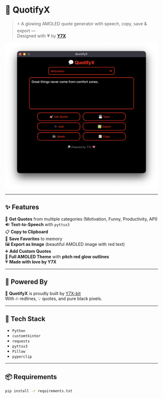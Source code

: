 # 💬 QuotifyX

> ⚡ A glowing AMOLED quote generator with speech, copy, save & export —  
> Designed with 💗 by **[Y7X](https://github.com/Y7X-bit)**

![preview](assets/1.png)

---

## ✨ Features

🎯 **Get Quotes** from multiple categories (Motivation, Funny, Productivity, API)  
🔊 **Text-to-Speech** with `pyttsx3`  
📋 **Copy to Clipboard**  
💾 **Save Favorites** to memory  
🖼️ **Export as Image** (beautiful AMOLED image with red text)  
➕ **Add Custom Quotes**  
🖤 **Full AMOLED Theme** with **pitch red glow outlines**  
💗 **Made with love by Y7X**

---

## 🧠 Powered By

🔎 **QuotifyX** is proudly built by [Y7X-bit](https://github.com/Y7X-bit)  
With 🔥 redlines, 💡 quotes, and pure black pixels.

---

## 🚀 Tech Stack

- `Python`
- `customtkinter`
- `requests`
- `pyttsx3`
- `Pillow`
- `pyperclip`

---

## 📦 Requirements

```bash
pip install -r requirements.txt